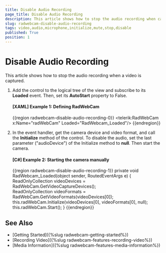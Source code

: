 ```yaml
---
title: Disable Audio Recording
page_title: Disable Audio Recording
description: This article shows how to stop the audio recording when capturing a video.
slug: radwebcam-disable-audio-recording
tags: video,audio,microphone,initialize,mute,stop,disable
published: True
position: 1
---
```


# Disable Audio Recording

This article shows how to stop the audio recording when a video is captured.

1. Add the control to the logical tree of the view and subscribe to its __Loaded__ event. Then, set its __AutoStart__ property to False.

	#### __[XAML] Example 1: Defining RadWebCam__
	{{region radwebcam-disable-audio-recording-0}}
		<telerik:RadWebCam x:Name="radWebCam" Loaded="RadWebcam_Loaded"/>
	{{endregion}}

2. In the event handler, get the camera device and video format, and call the __Initialize__ method of the control. To disable the audio, set the last parameter ("audioDevice") of the Initialize method to __null__. Then start the camera.

	#### __[C#] Example 2: Starting the camera manually__
	{{region radwebcam-disable-audio-recording-1}}
		private void RadWebcam_Loaded(object sender, RoutedEventArgs e)
		{	    
			ReadOnlyCollection<MediaFoundationDeviceInfo> videoDevices = RadWebCam.GetVideoCaptureDevices();            
			ReadOnlyCollection<MediaFoundationVideoFormatInfo> videoFormats = RadWebCam.GetVideoFormats(videoDevices[0]);
			this.radWebCam.Initialize(videoDevices[0], videoFormats[0], null);
			this.radWebCam.Start();
		}
	{{endregion}}

## See Also  
* [Getting Started]({%slug radwebcam-getting-started%})
* [Recording Video]({%slug radwebcam-features-recording-video%})
* [Media Information]({%slug radwebcam-features-media-information%})